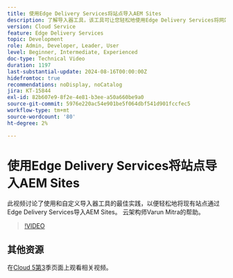 ```yaml
---
title: 使用Edge Delivery Services将站点导入AEM Sites
description: 了解导入器工具，该工具可让您轻松地使用Edge Delivery Services将网站导入AEM Sites。
version: Cloud Service
feature: Edge Delivery Services
topic: Development
role: Admin, Developer, Leader, User
level: Beginner, Intermediate, Experienced
doc-type: Technical Video
duration: 1197
last-substantial-update: 2024-08-16T00:00:00Z
hidefromtoc: true
recommendations: noDisplay, noCatalog
jira: KT-15844
exl-id: 82b607e9-8f2e-4e81-b3ee-a50a660be9a0
source-git-commit: 5976e220ac54e901be5f064dbf541d901fccfec5
workflow-type: tm+mt
source-wordcount: '80'
ht-degree: 2%

---
```


# 使用Edge Delivery Services将站点导入AEM Sites

此视频讨论了使用和自定义导入器工具的最佳实践，以便轻松地将现有站点通过Edge Delivery Services导入AEM Sites。 云架构师Varun Mitra的帮助。

>[!VIDEO](https://video.tv.adobe.com/v/3431603/?learn=on)

## 其他资源

在[Cloud 5第3](../cloud5-season-3.md)季页面上观看相关视频。
